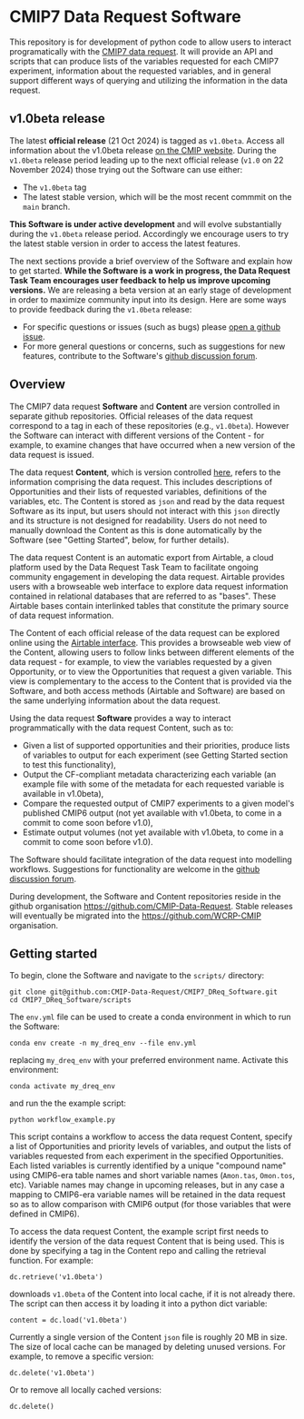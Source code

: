 
# CMIP7 Data Request Software

This repository is for development of python code to allow users to interact programatically with the [CMIP7 data request](https://wcrp-cmip.org/cmip7/cmip7-data-request/). 
It will provide an API and scripts that can produce lists of the variables requested for each CMIP7 experiment, information about the requested variables, and in general support different ways of querying and utilizing the information in the data request.


## v1.0beta release

The latest **official release** (21 Oct 2024) is tagged as `v1.0beta`. Access all information about the v1.0beta release [on the CMIP website](https://wcrp-cmip.org/cmip7-data-request-v1-0beta/).
During the `v1.0beta` release period leading up to the next official release (`v1.0` on 22 November 2024) those trying out the Software can use either:
- The `v1.0beta` tag
- The latest stable version, which will be the most recent commmit on the `main` branch.

**This Software is under active development** and will evolve substantially during the `v1.0beta` release period. 
Accordingly we encourage users to try the latest stable version in order to access the latest features.

The next sections provide a brief overview of the Software and explain how to get started.
**While the Software is a work in progress, the Data Request Task Team encourages user feedback to help us improve upcoming versions.**
We are releasing a beta version at an early stage of development in order to maximize community input into its design.
Here are some ways to provide feedback during the `v1.0beta` release:
- For specific questions or issues (such as bugs) please [open a github issue](https://github.com/CMIP-Data-Request/CMIP7_DReq_Software/issues).
- For more general questions or concerns, such as suggestions for new features, contribute to the Software's [github discussion forum](https://github.com/CMIP-Data-Request/CMIP7_DReq_Software/discussions).



## Overview

The CMIP7 data request **Software** and **Content** are version controlled in separate github repositories.
Official releases of the data request correspond to a tag in each of these repositories (e.g., `v1.0beta`). 
However the Software can interact with different versions of the Content - for example, to examine changes that have occurred when a new version of the data request is issued.

The data request **Content**, which is version controlled [here](https://github.com/CMIP-Data-Request/CMIP7_DReq_Content), refers to the information comprising the data request. 
This includes descriptions of Opportunities and their lists of requested variables, definitions of the variables, etc.
The Content is stored as `json` and read by the data request Software as its input, but users should not interact with this `json` directly and its structure is not designed for readability.
Users do not need to manually download the Content as this is done automatically by the Software (see "Getting Started", below, for further details).

The data request Content is an automatic export from Airtable, a cloud platform used by the Data Request Task Team to facilitate ongoing community engagement in developing the data request.
Airtable provides users with a browseable web interface to explore data request information contained in relational databases that are referred to as "bases".
These Airtable bases contain interlinked tables that constitute the primary source of data request information.

The Content of each official release of the data request can be explored online using the [Airtable interface](https://bit.ly/CMIP7-DReq-v1_0beta).
This provides a browseable web view of the Content, allowing users to follow links between different elements of the data request - for example, to view the variables requested by a given Opportunity, or to view the Opportunities that request a given variable.
This view is complementary to the access to the Content that is provided via the Software, and both access methods (Airtable and Software) are based on the same underlying information about the data request.


Using the data request **Software** provides a way to interact programmatically with the data request Content, such as to:

- Given a list of supported opportunities and their priorities, produce lists of variables to output for each experiment (see Getting Started section to test this functionality),
- Output the CF-compliant metadata characterizing each variable (an example file with some of the metadata for each requested variable is available in v1.0beta),
- Compare the requested output of CMIP7 experiments to a given model's published CMIP6 output (not yet available with v1.0beta, to come in a commit to come soon before v1.0),
- Estimate output volumes (not yet available with v1.0beta, to come in a commit to come soon before v1.0).

The Software should facilitate integration of the data request into modelling workflows.
Suggestions for functionality are welcome in the [github discussion forum](https://github.com/CMIP-Data-Request/CMIP7_DReq_Software/discussions).


During development, the Software and Content repositories reside in the github organisation https://github.com/CMIP-Data-Request.
Stable releases will eventually be migrated into the https://github.com/WCRP-CMIP organisation.


## Getting started

To begin, clone the Software and navigate to the `scripts/` directory:
```
git clone git@github.com:CMIP-Data-Request/CMIP7_DReq_Software.git
cd CMIP7_DReq_Software/scripts
```
The `env.yml` file can be used to create a conda environment in which to run the Software:
```
conda env create -n my_dreq_env --file env.yml
```
replacing `my_dreq_env` with your preferred environment name. 
Activate this environment:
```
conda activate my_dreq_env
```
and run the the example script:
```
python workflow_example.py
```
This script contains a workflow to access the data request Content, specify a list of Opportunities and priority levels of variables, and output the lists of variables requested from each experiment in the specified Opportunities.
Each listed variables is currently identified by a unique "compound name" using CMIP6-era table names and short variable names (`Amon.tas`, `Omon.tos`, etc).
Variable names may change in upcoming releases, but in any case a mapping to CMIP6-era variable names will be retained in the data request so as to allow comparison with CMIP6 output (for those variables that were defined in CMIP6).

To access the data request Content, the example script first needs to identify the version of the data request Content that is being used. 
This is done by specifying a tag in the Content repo and calling the retrieval function.
For example:
```
dc.retrieve('v1.0beta')
```
downloads `v1.0beta` of the Content into local cache, if it is not already there.
The script can then access it by loading it into a python dict variable:
```
content = dc.load('v1.0beta')
```
Currently a single version of the Content `json` file is roughly 20 MB in size.
The size of local cache can be managed by deleting unused versions.
For example, to remove a specific version:
```
dc.delete('v1.0beta')
```
Or to remove all locally cached versions:
```
dc.delete()
```

